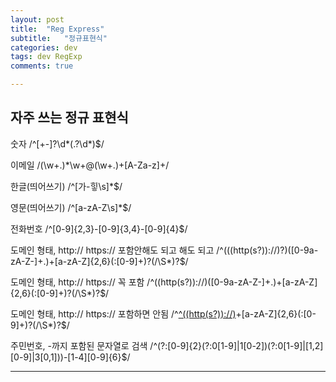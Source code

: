 ```yaml
---
layout: post
title:  "Reg Express"
subtitle:   "정규표현식"
categories: dev
tags: dev RegExp
comments: true

---
```


## 자주 쓰는 정규 표현식

숫자
/^[+-]?\d*(\.?\d*)$/

이메일
/(\w+\.)*\w+@(\w+\.)+[A-Za-z]+/

 
한글(띄어쓰기)
/^[가-힣\s]*$/


영문(띄어쓰기)
/^[a-zA-Z\s]*$/
 
전화번호
/^[0-9]{2,3}-[0-9]{3,4}-[0-9]{4}$/

도메인 형태, http:// https:// 포함안해도 되고 해도 되고
/^(((http(s?))\:\/\/)?)([0-9a-zA-Z\-]+\.)+[a-zA-Z]{2,6}(\:[0-9]+)?(\/\S*)?$/


도메인 형태, http:// https:// 꼭 포함
/^((http(s?))\:\/\/)([0-9a-zA-Z\-]+\.)+[a-zA-Z]{2,6}(\:[0-9]+)?(\/\S*)?$/


도메인 형태, http:// https:// 포함하면 안됨
/^[^((http(s?))\:\/\/)]([0-9a-zA-Z\-]+\.)+[a-zA-Z]{2,6}(\:[0-9]+)?(\/\S*)?$/


주민번호, -까지 포함된 문자열로 검색
/^(?:[0-9]{2}(?:0[1-9]|1[0-2])(?:0[1-9]|[1,2][0-9]|3[0,1]))-[1-4][0-9]{6}$/

---

